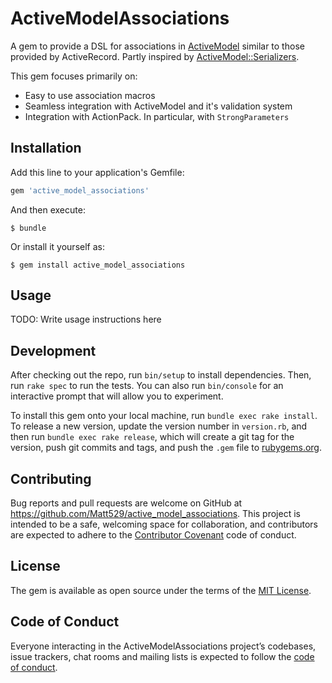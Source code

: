# ActiveModelAssociations

A gem to provide a DSL for associations in [ActiveModel][gh-am] similar to those provided
by ActiveRecord. Partly inspired by [ActiveModel::Serializers][gh-ams].

This gem focuses primarily on:

- Easy to use association macros
- Seamless integration with ActiveModel and it's validation system
- Integration with ActionPack. In particular, with `StrongParameters`

## Installation

Add this line to your application's Gemfile:

```ruby
gem 'active_model_associations'
```

And then execute:

    $ bundle

Or install it yourself as:

    $ gem install active_model_associations

## Usage

TODO: Write usage instructions here

## Development

After checking out the repo, run `bin/setup` to install dependencies. Then, run `rake spec` to run the tests. You can also run `bin/console` for an interactive prompt that will allow you to experiment.

To install this gem onto your local machine, run `bundle exec rake install`. To release a new version, update the version number in `version.rb`, and then run `bundle exec rake release`, which will create a git tag for the version, push git commits and tags, and push the `.gem` file to [rubygems.org](https://rubygems.org).

## Contributing

Bug reports and pull requests are welcome on GitHub at https://github.com/Matt529/active_model_associations. This project is intended to be a safe, welcoming space for collaboration, and contributors are expected to adhere to the [Contributor Covenant](http://contributor-covenant.org) code of conduct.

## License

The gem is available as open source under the terms of the [MIT License](https://opensource.org/licenses/MIT).

## Code of Conduct

Everyone interacting in the ActiveModelAssociations project’s codebases, issue trackers, chat rooms and mailing lists is expected to follow the [code of conduct](https://github.com/Matt529/active_model_associations/blob/master/CODE_OF_CONDUCT.md).

[gh-am]: https://github.com/rails/rails/tree/master/activemodel
[gh-ams]: https://github.com/rails-api/active_model_serializers
